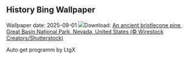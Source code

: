 ## History Bing Wallpaper
Wallpaper date: 2025-09-01
![](https://www.bing.com/th?id=OHR.PerseidsPine_EN-IN9650707879_UHD.jpg&w=1000)Download: [An ancient bristlecone pine, Great Basin National Park, Nevada, United States (© Wirestock Creators/Shutterstock)](https://www.bing.com/th?id=OHR.PerseidsPine_EN-IN9650707879_UHD.jpg)

Auto get programm by LtgX
